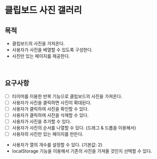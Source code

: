# 클립보드 사진 갤러리

## 목적

- 클립보드의 사진을 가져온다.
- 사용자가 사진을 배열할 수 있도록 구성한다.
- 사진만 있는 페이지를 제공한다.

<br/>

## 요구사항

- [ ] 타이머를 이용한 반복 기능으로 클립보드의 사진을 가져온다.
- [ ] 사용자가 사진을 클릭하면 사진이 확대된다.
- [ ] 사용자가 클릭하여 사진을 확인할 수 있다.
- [ ] 사용자가 클릭하여 사진을 삭제할 수 있다.
- [ ] 사용자가 사진을 추가할 수 있다.
- [ ] 사용자가 사진의 순서를 나열할 수 있다. (드래그 & 드롭을 이용해서)
- [ ] 사용자의 사진만 있는 페이지를 만든다.

- 사용자가 열의 개수를 설정할 수 있다. (기본값: 2)
- localStorage 기능을 이용해서 기존의 사진을 가져올 것인지 선택할 수 있다.
